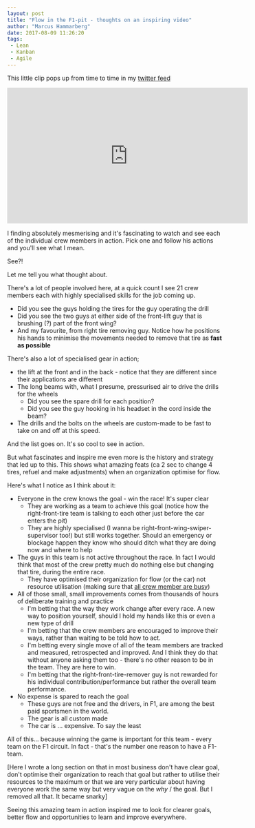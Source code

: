 ```yaml
---
layout: post
title: "Flow in the F1-pit - thoughts on an inspiring video"
author: "Marcus Hammarberg"
date: 2017-08-09 11:26:20
tags:
 - Lean
 - Kanban
 - Agile
---
```


This little clip pops up from time to time in my [twitter feed](http://twitter.com/marcusoftnet)

<iframe width="560" height="315" src="https://www.youtube.com/embed/aHSUp7msCIE" frameborder="0" allowfullscreen></iframe>

I finding absolutely mesmerising and it's fascinating to watch and see each of the individual crew members in action. Pick one and follow his actions and you'll see what I mean.

See?!

Let me tell you what thought about.

<!-- excerpt-end -->

There's a lot of people involved here, at a quick count I see 21 crew members each with highly specialised skills for the job coming up.

* Did you see the guys holding the tires for the guy operating the drill
* Did you see the two guys at either side of the front-lift guy that is brushing (?) part of the front wing?
* And my favourite, from right tire removing guy. Notice how he positions his hands to minimise the movements needed to remove that tire as **fast as possible**

There's also a lot of specialised gear in action;

* the lift at the front and in the back - notice that they are different since their applications are different
* The long beams with, what I presume, pressurised air to drive the drills for the wheels
  * Did you see the spare drill for each position?
  * Did you see the guy hooking in his headset in the cord inside the beam?
* The drills and the bolts on the wheels are custom-made to be fast to take on and off at this speed.

And the list goes on. It's so cool to see in action.



But what fascinates and inspire me even more is the history and strategy that led up to this. This shows what amazing feats (ca 2 sec to change 4 tires, refuel and make adjustments) when an organization optimise for flow.

Here's what I notice as I think about it:

* Everyone in the crew knows the goal - win the race! It's super clear
  * They are working as a team to achieve this goal (notice how the right-front-tire team is talking to each other just before the car enters the pit)
  * They are highly specialised (I wanna be right-front-wing-swiper-supervisor too!) but still works together. Should an emergency or blockage happen they know who should ditch what they are doing now and where to help
* The guys in this team is not active throughout the race. In fact I would think that most of the crew pretty much do nothing else but changing that tire, during the entire race.
  * They have optimised their organization for flow (or the car) not resource utilisation (making sure that [all crew member are busy](http://www.marcusoft.net/2017/02/comments-on-board-practices-6.html))
* All of those small, small improvements comes from thousands of hours of deliberate training and practice
  * I'm betting that the way they work change after every race. A new way to position yourself, should I hold my hands like this or even a new type of drill
  * I'm betting that the crew members are encouraged to improve their ways, rather than waiting to be told how to act.
  * I'm betting every single move of all of the team members are tracked and measured, retrospected and improved. And I think they do that without anyone asking them too - there's no other reason to be in the team. They are here to win.
  * I'm betting that the right-front-tire-remover guy is not rewarded for his individual contribution/performance but rather the overall team performance.
* No expense is spared to reach the goal
  * These guys are not free and the drivers, in F1, are among the best paid sportsmen in the world.
  * The gear is all custom made
  * The car is … expensive. To say the least

All of this… because winning the game is important for this team - every team on the F1 circuit. In fact - that's the number one reason to have a F1-team.

[Here I wrote a long section on that in most business don't have clear goal, don't optimise their organization to reach that goal but rather to utilise their resources to the maximum or that we are very particular about having everyone work the same way but very vague on the *why* / the goal. But I removed all that. It became snarky]

Seeing this amazing team in action inspired me to look for clearer goals, better flow and opportunities to learn and improve everywhere.
